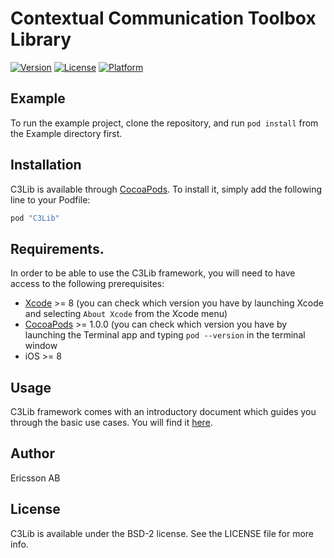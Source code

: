 # Contextual Communication Toolbox Library
[![Version](https://img.shields.io/cocoapods/v/C3Lib.svg?style=flat)](http://cocoapods.org/pods/C3Lib)
[![License](https://img.shields.io/cocoapods/l/C3Lib.svg?style=flat)](http://cocoapods.org/pods/C3Lib)
[![Platform](https://img.shields.io/cocoapods/p/C3Lib.svg?style=flat)](http://cocoapods.org/pods/C3Lib)

## Example

To run the example project, clone the repository, and run `pod install` from the Example directory first.

## Installation

C3Lib is available through [CocoaPods](http://cocoapods.org). To install
it, simply add the following line to your Podfile:

```ruby
pod "C3Lib"                                                                                                                                                      
```

## Requirements.

In order to be able to use the C3Lib framework, you will need to have access to the following prerequisites:
* [Xcode](https://developer.apple.com/xcode/) >= 8 (you can check which version you have by launching Xcode and selecting `About Xcode` from the Xcode menu)
* [CocoaPods](http://cocoapods.org) >= 1.0.0 (you can check which version you have by launching the Terminal app and typing `pod --version` in the terminal window
* iOS >= 8

## Usage

C3Lib framework comes with an introductory document which guides you through the basic use cases. You will find it [here](Documentation/).

## Author

Ericsson AB

## License

C3Lib is available under the BSD-2 license. See the LICENSE file for more info.
